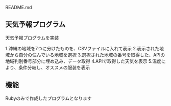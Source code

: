 README.md

## 天気予報プログラム

天気予報プログラムを実装

1.沖縄の地域を7つに分けたものを、CSVファイルに入れて表示
2.表示された地域から自分の住んでいる地域を選択
3.選択された地域の番号を取得した、APIの地域判別番号部分に埋め込み、データ取得
4.APIで取得した天気を表示
5.温度により、条件分岐し、オススメの服装を表示

## 機能

Rubyのみで作成したプログラムとなります

